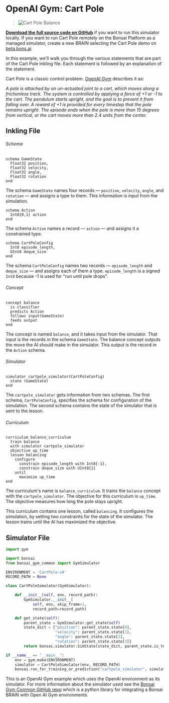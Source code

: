# OpenAI Gym: Cart Pole

> ![Cart Pole Balance](../images/cart-pole-balance.gif)

[**Download the full source code on GitHub**][1] if you want to run this simulator locally. If you want to run Cart Pole remotely on the Bonsai Platform as a managed simulator, create a new BRAIN selecting the Cart Pole demo on [beta.bons.ai][4].

In this example, we'll walk you through the various statements that are part of the Cart Pole Inkling file. Each statement is followed by an explanation of the statement.

Cart Pole is a classic control problem. [OpenAI Gym][2] describes it as:

_A pole is attached by an un-actuated joint to a cart, which moves along a frictionless track. The system is controlled by applying a force of +1 or -1 to the cart. The pendulum starts upright, and the goal is to prevent it from falling over. A reward of +1 is provided for every timestep that the pole remains upright. The episode ends when the pole is more than 15 degrees from vertical, or the cart moves more than 2.4 units from the center._

## Inkling File

###### Schema

```inkling
schema GameState
  Float32 position,
  Float32 velocity,
  Float32 angle,
  Float32 rotation
end
```

The schema `GameState` names four records — `position`, `velocity`, `angle`, and `rotation` — and assigns a type to them. This information is input from the simulation.

```inkling
schema Action
  Int8{0,1} action
end
```

The schema `Action` names a record — `action` —  and assigns it a constrained type.

```inkling
schema CartPoleConfig
  Int8 episode_length,   
  UInt8 deque_size
end
```

 The schema `CartPoleConfig` names two records — `episode_length` and
 `deque_size` — and assigns each of them a type.   `episode_length` is a signed `Int8` because -1 is used for "run until pole drops".


###### Concept

```inkling
concept balance
  is classifier
  predicts Action
  follows input(GameState)
  feeds output
end
```

The concept is named `balance`, and it takes input from the simulator. That input is the records in the schema `GameState`. The balance concept outputs the move the AI should make in the simulator. This output is the record in the `Action` schema.

###### Simulator

```inkling
simulator cartpole_simulator(CartPoleConfig)
  state (GameState)
end
```

The `cartpole_simulator` gets information from two schemas. The first schema, `CartPoleConfig`, specifies the schema for configuration of the simulation. The second schema contains the state of the simulator that is sent to the lesson.

###### Curriculum

```inkling
curriculum balance_curriculum
  train balance
  with simulator cartpole_simulator
  objective up_time
  lesson balancing
    configure
      constrain episode_length with Int8{-1},
      constrain deque_size with UInt8{1}
    until
      maximize up_time
end
```

The curriculum's name is `balance_curriculum`. It trains the `balance` concept with the `cartpole_simulator`. The objective for this curriculum is `up_time`. The objective measures how long the pole stays upright.

This curriculum contains one lesson, called `balancing`. It configures the simulation, by setting two constraints for the state of the simulator. The lesson trains until the AI has maximized the objective.

## Simulator File

```python
import gym

import bonsai
from bonsai_gym_common import GymSimulator

ENVIRONMENT = 'CartPole-v0'
RECORD_PATH = None

class CartPoleSimulator(GymSimulator):

    def __init__(self, env, record_path):
        GymSimulator.__init__(
            self, env, skip_frame=1,
            record_path=record_path)

    def get_state(self):
        parent_state = GymSimulator.get_state(self)
        state_dict = {"position": parent_state.state[0],
                      "velocity": parent_state.state[1],
                      "angle": parent_state.state[2],
                      "rotation": parent_state.state[3]}
        return bonsai.simulator.SimState(state_dict, parent_state.is_terminal)

if __name__ == "__main__":
    env = gym.make(ENVIRONMENT)
    simulator = CartPoleSimulator(env, RECORD_PATH)
    bonsai.run_for_training_or_prediction("cartpole_simulator", simulator)
```

This is an OpenAI Gym example which uses the OpenAI environment as its simulator. For more information about the simulator used see the [Bonsai Gym Common GitHub repo][3] which is a python library for integrating a Bonsai BRAIN with Open AI Gym environments.

[1]: https://github.com/BonsaiAI/gym-cartpole-sample
[2]: https://gym.openai.com/envs/CartPole-v1
[3]: https://github.com/BonsaiAI/bonsai-gym-common
[4]: https://beta.bons.ai/new
